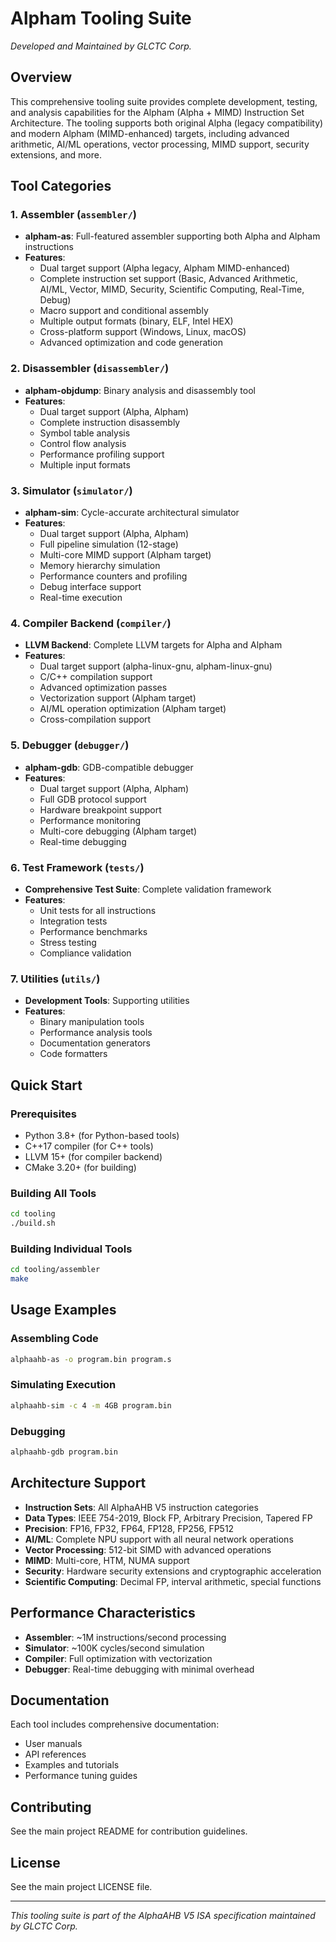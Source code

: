 # Alpham Tooling Suite

*Developed and Maintained by GLCTC Corp.*

## Overview

This comprehensive tooling suite provides complete development, testing, and analysis capabilities for the Alpham (Alpha + MIMD) Instruction Set Architecture. The tooling supports both original Alpha (legacy compatibility) and modern Alpham (MIMD-enhanced) targets, including advanced arithmetic, AI/ML operations, vector processing, MIMD support, security extensions, and more.

## Tool Categories

### 1. Assembler (`assembler/`)
- **alpham-as**: Full-featured assembler supporting both Alpha and Alpham instructions
- **Features**:
  - Dual target support (Alpha legacy, Alpham MIMD-enhanced)
  - Complete instruction set support (Basic, Advanced Arithmetic, AI/ML, Vector, MIMD, Security, Scientific Computing, Real-Time, Debug)
  - Macro support and conditional assembly
  - Multiple output formats (binary, ELF, Intel HEX)
  - Cross-platform support (Windows, Linux, macOS)
  - Advanced optimization and code generation

### 2. Disassembler (`disassembler/`)
- **alpham-objdump**: Binary analysis and disassembly tool
- **Features**:
  - Dual target support (Alpha, Alpham)
  - Complete instruction disassembly
  - Symbol table analysis
  - Control flow analysis
  - Performance profiling support
  - Multiple input formats

### 3. Simulator (`simulator/`)
- **alpham-sim**: Cycle-accurate architectural simulator
- **Features**:
  - Dual target support (Alpha, Alpham)
  - Full pipeline simulation (12-stage)
  - Multi-core MIMD support (Alpham target)
  - Memory hierarchy simulation
  - Performance counters and profiling
  - Debug interface support
  - Real-time execution

### 4. Compiler Backend (`compiler/`)
- **LLVM Backend**: Complete LLVM targets for Alpha and Alpham
- **Features**:
  - Dual target support (alpha-linux-gnu, alpham-linux-gnu)
  - C/C++ compilation support
  - Advanced optimization passes
  - Vectorization support (Alpham target)
  - AI/ML operation optimization (Alpham target)
  - Cross-compilation support

### 5. Debugger (`debugger/`)
- **alpham-gdb**: GDB-compatible debugger
- **Features**:
  - Dual target support (Alpha, Alpham)
  - Full GDB protocol support
  - Hardware breakpoint support
  - Performance monitoring
  - Multi-core debugging (Alpham target)
  - Real-time debugging

### 6. Test Framework (`tests/`)
- **Comprehensive Test Suite**: Complete validation framework
- **Features**:
  - Unit tests for all instructions
  - Integration tests
  - Performance benchmarks
  - Stress testing
  - Compliance validation

### 7. Utilities (`utils/`)
- **Development Tools**: Supporting utilities
- **Features**:
  - Binary manipulation tools
  - Performance analysis tools
  - Documentation generators
  - Code formatters

## Quick Start

### Prerequisites
- Python 3.8+ (for Python-based tools)
- C++17 compiler (for C++ tools)
- LLVM 15+ (for compiler backend)
- CMake 3.20+ (for building)

### Building All Tools
```bash
cd tooling
./build.sh
```

### Building Individual Tools
```bash
cd tooling/assembler
make
```

## Usage Examples

### Assembling Code
```bash
alphaahb-as -o program.bin program.s
```

### Simulating Execution
```bash
alphaahb-sim -c 4 -m 4GB program.bin
```

### Debugging
```bash
alphaahb-gdb program.bin
```

## Architecture Support

- **Instruction Sets**: All AlphaAHB V5 instruction categories
- **Data Types**: IEEE 754-2019, Block FP, Arbitrary Precision, Tapered FP
- **Precision**: FP16, FP32, FP64, FP128, FP256, FP512
- **AI/ML**: Complete NPU support with all neural network operations
- **Vector Processing**: 512-bit SIMD with advanced operations
- **MIMD**: Multi-core, HTM, NUMA support
- **Security**: Hardware security extensions and cryptographic acceleration
- **Scientific Computing**: Decimal FP, interval arithmetic, special functions

## Performance Characteristics

- **Assembler**: ~1M instructions/second processing
- **Simulator**: ~100K cycles/second simulation
- **Compiler**: Full optimization with vectorization
- **Debugger**: Real-time debugging with minimal overhead

## Documentation

Each tool includes comprehensive documentation:
- User manuals
- API references
- Examples and tutorials
- Performance tuning guides

## Contributing

See the main project README for contribution guidelines.

## License

See the main project LICENSE file.

---

*This tooling suite is part of the AlphaAHB V5 ISA specification maintained by GLCTC Corp.*
